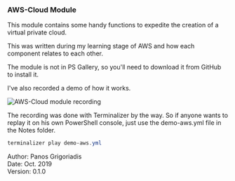 ### AWS-Cloud Module

This module contains some handy functions to expedite the creation of a virtual private cloud.  

This was written during my learning stage of AWS and how each component relates to each other.  

The module is not in PS Gallery, so you'll need to download it from GitHub to install it.  

I've also recorded a demo of how it works.  

![AWS-Cloud module recording](https://raw.githubusercontent.com/PanosGreg/AWS-Cloud/master/Notes/Terminalizer/demo-aws.gif)

The recording was done with Terminalizer by the way.
So if anyone wants to replay it on his own PowerShell console, just use the demo-aws.yml file in the Notes folder.

```powershell
terminalizer play demo-aws.yml
```

Author:     Panos Grigoriadis  
Date:       Oct. 2019  
Version:    0.1.0  
